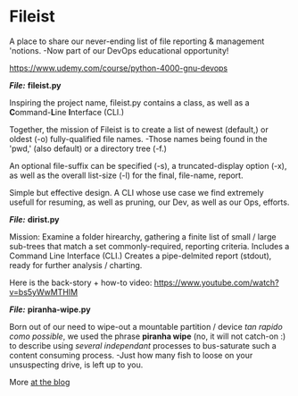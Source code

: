 # Fileist
A place to share our never-ending list of file reporting &amp; management 'notions. -Now part of our DevOps educational opportunity!

https://www.udemy.com/course/python-4000-gnu-devops

***File:*** __fileist.py__

Inspiring the project name, fileist.py contains a class, as well as a **C**ommand-**L**ine **I**nterface (CLI.)

Together, the mission of Fileist is to create a list of newest (default,) or oldest (-o) fully-qualified file names. -Those names being found in the 'pwd,' (also default) or a directory tree (-f.) 

An optional file-suffix can be specified (-s), a truncated-display option (-x), as well as the overall list-size (-l) for the final, file-name, report.

Simple but effective design. A CLI whose use case we find extremely usefull for resuming, as well as pruning, our Dev, as well as our Ops, efforts.

***File:*** __dirist.py__

Mission: Examine a folder hirearchy, gathering a finite list of small / large sub-trees that match a set commonly-required, reporting criteria. Includes a Command Line Interface (CLI.) Creates a pipe-delmited report (stdout), ready for further analysis / charting.

Here is the back-story + how-to video: https://www.youtube.com/watch?v=bs5yWwMTHIM

***File:*** __piranha-wipe.py__

Born out of our need to wipe-out a mountable partition / device _tan rapido como possible_, we used the phrase **piranha wipe** (no, it will not catch-on :) to describe using _several independant_ processes to bus-saturate such a content consuming process. -Just how many fish to loose on your unsuspecting drive, is left up to you.

More [at the blog](http://soft9000.com/blog9000/index.php?entry=Return-of-the-Piranha)
